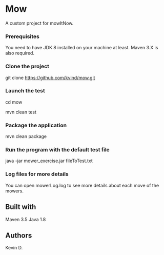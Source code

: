 # Mow

A custom project for mowItNow.

### Prerequisites

You need to have JDK 8 installed on your machine at least.
Maven 3.X is also required.

### Clone the project

git clone https://github.com/kvind/mow.git

### Launch the test

cd mow

mvn clean test

### Package the application

mvn clean package

### Run the program with the default test file

java -jar mower_exercise.jar fileToTest.txt

### Log files for more details

You can open mowerLog.log to see more details about each move of the mowers.

## Built with

Maven 3.5 
Java 1.8

## Authors

Kevin D. 


